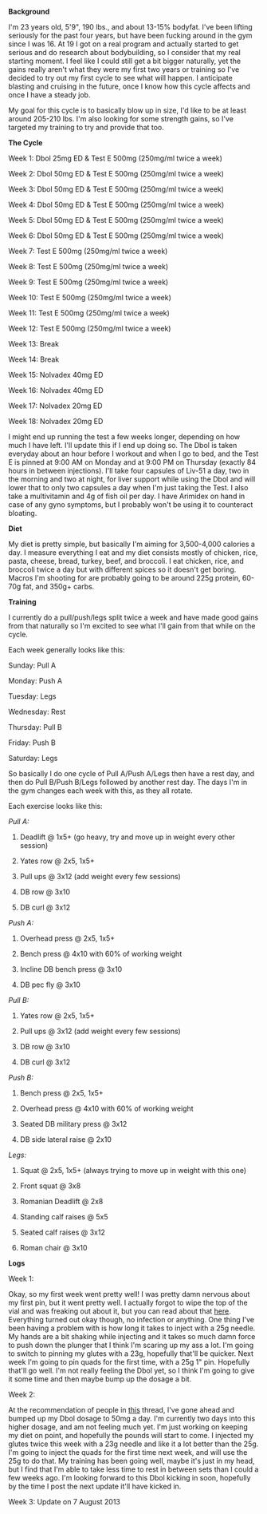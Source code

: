 **Background**

I'm 23 years old, 5'9", 190 lbs., and about 13-15% bodyfat. I've been lifting seriously for the past four years, but have been fucking around in the gym since I was 16. At 19 I got on a real program and actually started to get serious and do research about bodybuilding, so I consider that my real starting moment. I feel like I could still get a bit bigger naturally, yet the gains really aren't what they were my first two years or training so I've decided to try out my first cycle to see what will happen. I anticipate blasting and cruising in the future, once I know how this cycle affects and once I have a steady job. 

My goal for this cycle is to basically blow up in size, I'd like to be at least around 205-210 lbs. I'm also looking for some strength gains, so I've targeted my training to try and provide that too.

**The Cycle**

Week 1: Dbol 25mg ED &amp; Test E 500mg (250mg/ml twice a week)

Week 2: Dbol 50mg ED &amp; Test E 500mg (250mg/ml twice a week)

Week 3: Dbol 50mg ED &amp; Test E 500mg (250mg/ml twice a week)

Week 4: Dbol 50mg ED &amp; Test E 500mg (250mg/ml twice a week)

Week 5: Dbol 50mg ED &amp; Test E 500mg (250mg/ml twice a week)

Week 6: Dbol 50mg ED &amp; Test E 500mg (250mg/ml twice a week)

Week 7: Test E 500mg (250mg/ml twice a week)

Week 8: Test E 500mg (250mg/ml twice a week)

Week 9: Test E 500mg (250mg/ml twice a week)

Week 10: Test E 500mg (250mg/ml twice a week)

Week 11: Test E 500mg (250mg/ml twice a week)

Week 12: Test E 500mg (250mg/ml twice a week)

Week 13: Break

Week 14: Break

Week 15: Nolvadex 40mg ED 

Week 16: Nolvadex 40mg ED 

Week 17: Nolvadex 20mg ED 

Week 18: Nolvadex 20mg ED 

I might end up running the test a few weeks longer, depending on how much I have left. I'll update this if I end up doing so. The Dbol is taken everyday about an hour before I workout and when I go to bed, and the Test E is pinned at 9:00 AM on Monday and at 9:00 PM on Thursday (exactly 84 hours in between injections). I'll take four capsules of Liv-51 a day, two in the morning and two at night, for liver support while using the Dbol and will lower that to only two capsules a day when I'm just taking the Test. I also take a multivitamin and 4g of fish oil per day. I have Arimidex on hand in case of any gyno symptoms, but I probably won't be using it to counteract bloating.

**Diet**

My diet is pretty simple, but basically I'm aiming for 3,500-4,000 calories a day. I measure everything I eat and my diet consists mostly of chicken, rice, pasta, cheese, bread, turkey, beef, and broccoli. I eat chicken, rice, and broccoli twice a day but with different spices so it doesn't get boring. Macros I'm shooting for are probably going to be around 225g protein, 60-70g fat, and 350g+ carbs. 

**Training**

I currently do a pull/push/legs split twice a week and have made good gains from that naturally so I'm excited to see what I'll gain from that while on the cycle.

Each week generally looks like this:

Sunday: Pull A

Monday: Push A

Tuesday: Legs

Wednesday: Rest

Thursday: Pull B

Friday: Push B

Saturday: Legs

So basically I do one cycle of Pull A/Push A/Legs then have a rest day, and then do Pull B/Push B/Legs followed by another rest day. The days I'm in the gym changes each week with this, as they all rotate. 

Each exercise looks like this:

*Pull A:*

1. Deadlift @ 1x5+ (go heavy, try and move up in weight every other session)

2. Yates row @ 2x5, 1x5+

3. Pull ups @ 3x12 (add weight every few sessions)

4. DB row @ 3x10

5. DB curl @ 3x12

*Push A:*

1. Overhead press @ 2x5, 1x5+

2. Bench press @ 4x10 with 60% of working weight

3. Incline DB bench press @ 3x10

4. DB pec fly @ 3x10

*Pull B:*

1. Yates row @ 2x5, 1x5+

2. Pull ups @ 3x12 (add weight every few sessions)

3. DB row @ 3x10

4. DB curl @ 3x12

*Push B:*

1. Bench press @ 2x5, 1x5+

2. Overhead press @ 4x10 with 60% of working weight

3. Seated DB military press @ 3x12

4. DB side lateral raise @ 2x10

*Legs:*

1. Squat @ 2x5, 1x5+ (always trying to move up in weight with this one)

2. Front squat @ 3x8

3. Romanian Deadlift @ 2x8

4. Standing calf raises @ 5x5

5. Seated calf raises @ 3x12

6. Roman chair @ 3x10

**Logs**

Week 1: 

Okay, so my first week went pretty well! I was pretty damn nervous about my first pin, but it went pretty well. I actually forgot to wipe the top of the vial and was freaking out about it, but you can read about that [here](http://www.reddit.com/r/steroids/comments/1ilpqd/first_pin_ever_forgot_to_wipe_the_top_of_the_vial/). Everything turned out okay though, no infection or anything. One thing I've been having a problem with is how long it takes to inject with a 25g needle. My hands are a bit shaking while injecting and it takes so much damn force to push down the plunger that I think I'm scaring up my ass a lot. I'm going to switch to pinning my glutes with a 23g, hopefully that'll be quicker. Next week I'm going to pin quads for the first time, with a 25g 1" pin. Hopefully that'll go well. I'm not really feeling the Dbol yet, so I think I'm going to give it some time and then maybe bump up the dosage a bit.


Week 2: 

At the recommendation of people in [this](http://www.reddit.com/r/steroids/comments/1j3k41/should_i_up_my_dbol/) thread, I've gone ahead and bumped up my Dbol dosage to 50mg a day. I'm currently two days into this higher dosage, and am not feeling much yet. I'm just working on keeping my diet on point, and hopefully the pounds will start to come. I injected my glutes twice this week with a 23g needle and like it a lot better than the 25g. I'm going to inject the quads for the first time next week, and will use the 25g to do that. My training has been going well, maybe it's just in my head, but I find that I'm able to take less time to rest in between sets than I could a few weeks ago. I'm looking forward to this Dbol kicking in soon, hopefully by the time I post the next update it'll have kicked in. 

Week 3: Update on 7 August 2013

